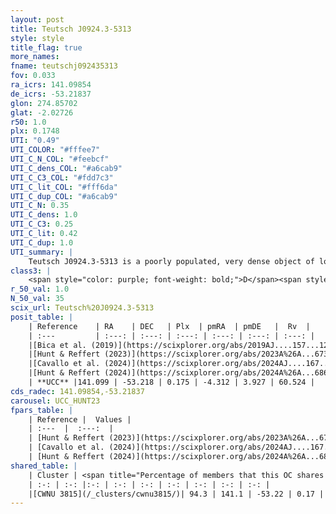 ```yaml
---
layout: post
title: Teutsch J0924.3-5313
style: style
title_flag: true
more_names: 
fname: teutschj092435313
fov: 0.033
ra_icrs: 141.09854
de_icrs: -53.21837
glon: 274.85702
glat: -2.02726
r50: 1.0
plx: 0.1748
UTI: "0.49"
UTI_COLOR: "#fffee7"
UTI_C_N_COL: "#feebcf"
UTI_C_dens_COL: "#a6cab9"
UTI_C_C3_COL: "#fdd7c3"
UTI_C_lit_COL: "#fff6da"
UTI_C_dup_COL: "#a6cab9"
UTI_C_N: 0.35
UTI_C_dens: 1.0
UTI_C_C3: 0.25
UTI_C_lit: 0.42
UTI_C_dup: 1.0
UTI_summary: |
    Teutsch J0924.3-5313 is a poorly populated, very dense object of low C3 quality. It is poorly studied in the literature. This object shares a large percentage of members with a later reported entry.
class3: |
    <span style="color: purple; font-weight: bold;">D</span><span style="color: #FFC300; font-weight: bold;">B</span>
r_50_val: 1.0
N_50_val: 35
scix_url: Teutsch%20J0924.3-5313
posit_table: |
    | Reference    | RA    | DEC   | Plx  | pmRA  | pmDE   |  Rv  |
    | :---         | :---: | :---: | :---: | :---: | :---: | :---: |
    |[Bica et al. (2019)](https://scixplorer.org/abs/2019AJ....157...12B) | 141.096 | -53.221 | -- | -- | -- | -- |
    |[Hunt & Reffert (2023)](https://scixplorer.org/abs/2023A%26A...673A.114H) | 141.091 | -53.214 | 0.174 | -4.286 | 3.943 | -- |
    |[Cavallo et al. (2024)](https://scixplorer.org/abs/2024AJ....167...12C) | 141.099 | -53.217 | 0.176 | -- | -- | -- |
    |[Hunt & Reffert (2024)](https://scixplorer.org/abs/2024A%26A...686A..42H) | 141.091 | -53.214 | 0.174 | -4.286 | 3.943 | -- |
    | **UCC** |141.099 | -53.218 | 0.175 | -4.312 | 3.927 | 60.524 | 
cds_radec: 141.09854,-53.21837
carousel: UCC_HUNT23
fpars_table: |
    | Reference |  Values |
    | :---  |  :---:  |
    | [Hunt & Reffert (2023)](https://scixplorer.org/abs/2023A%26A...673A.114H) | `AV50=2.694, diffAV50=1.903, MOD50=13.629, logAge50=7.891` |
    | [Cavallo et al. (2024)](https://scixplorer.org/abs/2024AJ....167...12C) | `AV50=2.63, dMod50=12.29, logAge50=8.54, [Fe/H]50=0.02` |
    | [Hunt & Reffert (2024)](https://scixplorer.org/abs/2024A%26A...686A..42H) | `MassJ=690.119` |
shared_table: |
    | Cluster | <span title="Percentage of members that this OC shares with the ones listed">%</span>   | RA   | DEC   | Plx   | pmRA  | pmDE  | Rv | UTI |
    | :-: | :-: |:-: | :-: | :-: | :-: | :-: | :-: | :-: |
    |[CWNU 3815](/_clusters/cwnu3815/)| 94.3 | 141.1 | -53.22 | 0.17 | -4.31 | 3.92 | 80.66 |0.13 |
---
```

